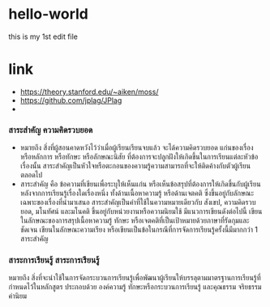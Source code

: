 # hello-world
this is my 1st edit file


# link
* https://theory.stanford.edu/~aiken/moss/
* https://github.com/jplag/JPlag
* 

### สาระสำคัญ ความคิดรวบยอด 
* หมายถึง สิ่งที่ผู้สอนคาดหวังไว้ว่าเมื่อผู้เรียนเรียนจบแล้ว จะได้ความคิดรวบยอด แก่นของเรื่อง หรือหลักการ หรือทักษะ หรือลักษณะนิสัย ที่ต้องการจะปลูกฝังให้เกิดขึ้นในการเรียนแต่ละหัวข้อเรื่องนั้น สาระสำคัญเป็นหัวใจหรือตะกอนของความรู้ความสามารถที่จะให้ติดค้างกับตัวผู้เรียนตลอดไป
* สาระสำคัญ คือ ข้อความที่เขียนเพื่อระบุให้เห็นแก่น หรือเห็นข้อสรุปที่ต้องการให้เกิดขึ้นกับผู้เรียนหลังจากการเรียนรู้เรื่องใดเรื่องหนึ่ง ทั้งด้านเนื้อหาความรู้ หรือด้านเจตคติ ซึ่งขึ้นอยู่กับลักษณะเฉพาะของเรื่องที่นำมาเสนอ สาระสำคัญเป็นคำที่ใช้ในความหมายเดียวกับ สังเขป, ความคิดรวบยอด, มโนทัศน์ และมโนคติ ขึ้นอยู่กับหน่วยงานหรือความนิยมใช้ มีแนวการเขียนดังต่อไปนี้
เขียนในลักษณะของการสรุปเนื้อหาความรู้ ทักษะ หรือเจตคติที่เป็นเป้าหมายด้วยภาษาที่รัดกุมและชัดเจน
เขียนในลักษณะความเรียง หรือเขียนเป็นข้อในกรณีที่การจัดการเรียนรู้ครั้งนี้มีมากกว่า 1 สาระสำคัญ

###  สาระการเรียนรู้ สาระการเรียนรู้ 
หมายถึง สิ่งที่จะนำใช้ในการจัดกระบวนการเรียนรู้เพื่อพัฒนาผู้เรียนให้บรรลุตามมาตรฐานการเรียนรู้ที่กำหนดไว้ในหลักสูตร ประกอบด้วย องค์ความรู้ ทักษะหรือกระบวนการเรียนรู้ และคุณธรรม จริยธรรม ค่านิยม
